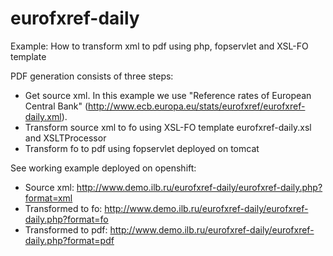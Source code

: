 # eurofxref-daily
Example: How to transform xml to pdf using php, fopservlet and XSL-FO template

PDF generation consists of three steps:
- Get source xml. In this example we use "Reference rates of European Central Bank" (http://www.ecb.europa.eu/stats/eurofxref/eurofxref-daily.xml). 
- Transform source xml to fo using XSL-FO template eurofxref-daily.xsl and XSLTProcessor
- Transform fo to pdf using fopservlet deployed on tomcat

See working example deployed on openshift:
- Source xml: http://www.demo.ilb.ru/eurofxref-daily/eurofxref-daily.php?format=xml
- Transformed to fo: http://www.demo.ilb.ru/eurofxref-daily/eurofxref-daily.php?format=fo
- Transformed to pdf: http://www.demo.ilb.ru/eurofxref-daily/eurofxref-daily.php?format=pdf
